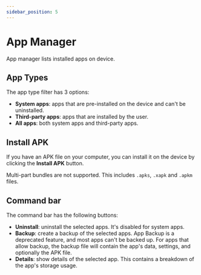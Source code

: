 ```yaml
---
sidebar_position: 5
---
```


# App Manager

App manager lists installed apps on device.

## App Types

The app type filter has 3 options:

* **System apps**: apps that are pre-installed on the device and can't be uninstalled.
* **Third-party apps**: apps that are installed by the user.
* **All apps**: both system apps and third-party apps.

## Install APK

If you have an APK file on your computer, you can install it on the device by clicking the **Install APK** button.

Multi-part bundles are not supported. This includes `.apks`, `.xapk` and `.apkm` files.

## Command bar

The command bar has the following buttons:

* **Uninstall**: uninstall the selected apps. It's disabled for system apps.
* **Backup**: create a backup of the selected apps. App Backup is a deprecated feature, and most apps can't be backed up. For apps that allow backup, the backup file will contain the app's data, settings, and optionally the APK file.
* **Details**: show details of the selected app. This contains a breakdown of the app's storage usage.
